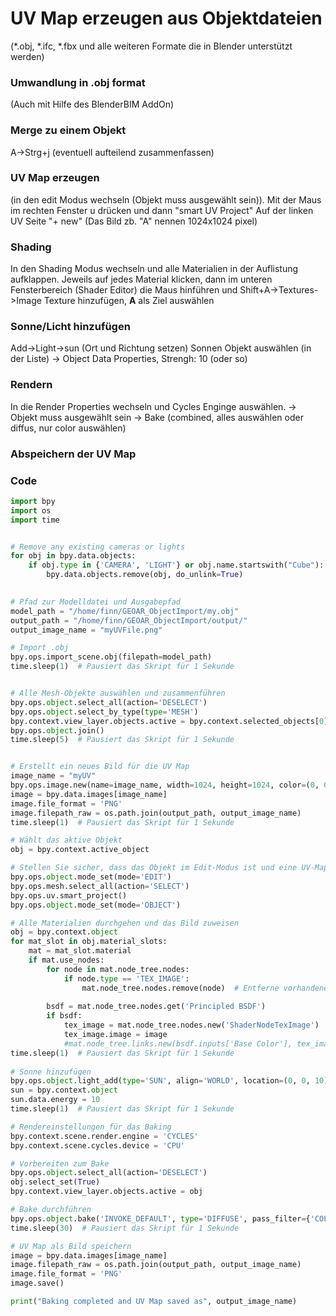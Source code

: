 # UV Map erzeugen aus Objektdateien
(*.obj, *.ifc, *.fbx und alle weiteren Formate die in Blender unterstützt werden)


### Umwandlung in .obj format
(Auch mit Hilfe des BlenderBIM AddOn)

### Merge zu einem Objekt
A->Strg+j (eventuell aufteilend zusammenfassen)

### UV Map erzeugen
(in den edit Modus wechseln (Objekt muss ausgewählt sein)).
Mit der Maus im rechten Fenster u drücken und dann "smart UV Project"
Auf der linken UV Seite "+ new" (Das Bild zb. "A" nennen 1024x1024 pixel)

### Shading
In den Shading Modus wechseln und alle Materialien in der Auflistung aufklappen. 
Jeweils auf jedes Material klicken, dann im unteren Fensterbereich (Shader Editor) die Maus hinführen und 
Shift+A->Textures->Image Texture hinzufügen, **A** als Ziel auswählen

### Sonne/Licht hinzufügen
Add->Light->sun (Ort und Richtung setzen)
Sonnen Objekt auswählen (in der Liste)
-> Object Data Properties, Strengh: 10 (oder so)

### Rendern
In die Render Properties wechseln und Cycles Enginge auswählen.
-> Objekt muss ausgewählt sein
-> Bake (combined, alles auswählen oder diffus, nur color auswählen)

### Abspeichern der UV Map





### Code

```python
import bpy
import os
import time


# Remove any existing cameras or lights
for obj in bpy.data.objects:
    if obj.type in {'CAMERA', 'LIGHT'} or obj.name.startswith("Cube"):
        bpy.data.objects.remove(obj, do_unlink=True)
        

# Pfad zur Modelldatei und Ausgabepfad
model_path = "/home/finn/GEOAR_ObjectImport/my.obj"
output_path = "/home/finn/GEOAR_ObjectImport/output/"
output_image_name = "myUVFile.png"

# Import .obj
bpy.ops.import_scene.obj(filepath=model_path)
time.sleep(1)  # Pausiert das Skript für 1 Sekunde


# Alle Mesh-Objekte auswählen und zusammenführen
bpy.ops.object.select_all(action='DESELECT')
bpy.ops.object.select_by_type(type='MESH')
bpy.context.view_layer.objects.active = bpy.context.selected_objects[0]
bpy.ops.object.join()
time.sleep(5)  # Pausiert das Skript für 1 Sekunde


# Erstellt ein neues Bild für die UV Map
image_name = "myUV"
bpy.ops.image.new(name=image_name, width=1024, height=1024, color=(0, 0, 0, 1))
image = bpy.data.images[image_name]
image.file_format = 'PNG'
image.filepath_raw = os.path.join(output_path, output_image_name)
time.sleep(1)  # Pausiert das Skript für 1 Sekunde

# Wählt das aktive Objekt
obj = bpy.context.active_object

# Stellen Sie sicher, dass das Objekt im Edit-Modus ist und eine UV-Map hat
bpy.ops.object.mode_set(mode='EDIT')
bpy.ops.mesh.select_all(action='SELECT')
bpy.ops.uv.smart_project()
bpy.ops.object.mode_set(mode='OBJECT')

# Alle Materialien durchgehen und das Bild zuweisen
obj = bpy.context.object
for mat_slot in obj.material_slots:
    mat = mat_slot.material
    if mat.use_nodes:
        for node in mat.node_tree.nodes:
            if node.type == 'TEX_IMAGE':
                mat.node_tree.nodes.remove(node)  # Entferne vorhandene Image Texture Nodes
        
        bsdf = mat.node_tree.nodes.get('Principled BSDF')
        if bsdf:
            tex_image = mat.node_tree.nodes.new('ShaderNodeTexImage')
            tex_image.image = image
            #mat.node_tree.links.new(bsdf.inputs['Base Color'], tex_image.outputs['Color'])
time.sleep(1)  # Pausiert das Skript für 1 Sekunde
  
# Sonne hinzufügen
bpy.ops.object.light_add(type='SUN', align='WORLD', location=(0, 0, 10))
sun = bpy.context.object
sun.data.energy = 10
time.sleep(1)  # Pausiert das Skript für 1 Sekunde

# Rendereinstellungen für das Baking
bpy.context.scene.render.engine = 'CYCLES'
bpy.context.scene.cycles.device = 'CPU'

# Vorbereiten zum Bake
bpy.ops.object.select_all(action='DESELECT')
obj.select_set(True)
bpy.context.view_layer.objects.active = obj

# Bake durchführen
bpy.ops.object.bake('INVOKE_DEFAULT', type='DIFFUSE', pass_filter={'COLOR'})
time.sleep(30)  # Pausiert das Skript für 1 Sekunde

# UV Map als Bild speichern
image = bpy.data.images[image_name]
image.filepath_raw = os.path.join(output_path, output_image_name)
image.file_format = 'PNG'
image.save()

print("Baking completed and UV Map saved as", output_image_name)

```
